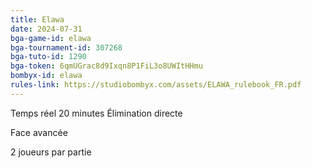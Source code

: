 ```yaml
---
title: Elawa
date: 2024-07-31
bga-game-id: elawa
bga-tournament-id: 307268
bga-tuto-id: 1290
bga-token: 6qmUGrac8d9Ixqn8P1FiL3o8UWItHHmu
bombyx-id: elawa
rules-link: https://studiobombyx.com/assets/ELAWA_rulebook_FR.pdf
---
```


Temps réel 20 minutes Élimination directe

Face avancée

2 joueurs par partie